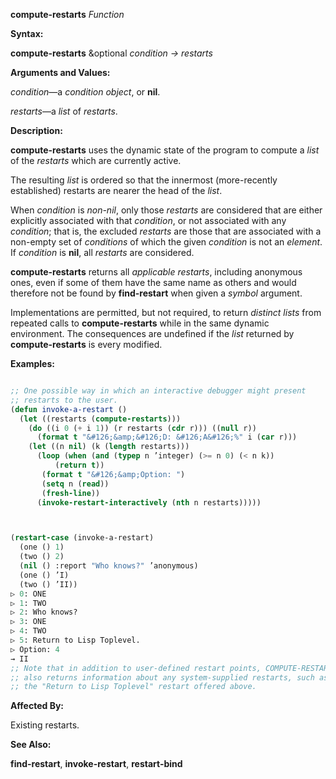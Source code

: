 **compute-restarts** *Function* 



**Syntax:** 



**compute-restarts** &amp;optional *condition → restarts* 



**Arguments and Values:** 



*condition*—a *condition object*, or **nil**. 



*restarts*—a *list* of *restarts*. 



**Description:** 



**compute-restarts** uses the dynamic state of the program to compute a *list* of the *restarts* which are currently active. 



The resulting *list* is ordered so that the innermost (more-recently established) restarts are nearer the head of the *list*. 



When *condition* is *non-nil*, only those *restarts* are considered that are either explicitly associated with that *condition*, or not associated with any *condition*; that is, the excluded *restarts* are those that are associated with a non-empty set of *conditions* of which the given *condition* is not an *element*. If *condition* is **nil**, all *restarts* are considered. 



**compute-restarts** returns all *applicable restarts*, including anonymous ones, even if some of them have the same name as others and would therefore not be found by **find-restart** when given a *symbol* argument. 



Implementations are permitted, but not required, to return *distinct lists* from repeated calls to **compute-restarts** while in the same dynamic environment. The consequences are undefined if the *list* returned by **compute-restarts** is every modified. 



**Examples:**
```lisp

;; One possible way in which an interactive debugger might present 
;; restarts to the user. 
(defun invoke-a-restart () 
  (let ((restarts (compute-restarts))) 
    (do ((i 0 (+ i 1)) (r restarts (cdr r))) ((null r)) 
      (format t "&#126;&amp;&#126;D: &#126;A&#126;%" i (car r))) 
    (let ((n nil) (k (length restarts))) 
      (loop (when (and (typep n ’integer) (>= n 0) (< n k)) 
	      (return t)) 
       (format t "&#126;&amp;Option: ") 
       (setq n (read)) 
       (fresh-line)) 
      (invoke-restart-interactively (nth n restarts))))) 



(restart-case (invoke-a-restart) 
  (one () 1) 
  (two () 2) 
  (nil () :report "Who knows?" ’anonymous) 
  (one () ’I) 
  (two () ’II)) 
▷ 0: ONE 
▷ 1: TWO 
▷ 2: Who knows? 
▷ 3: ONE 
▷ 4: TWO 
▷ 5: Return to Lisp Toplevel. 
▷ Option: 4 
→ II 
;; Note that in addition to user-defined restart points, COMPUTE-RESTARTS 
;; also returns information about any system-supplied restarts, such as 
;; the "Return to Lisp Toplevel" restart offered above. 

```
**Affected By:** 



Existing restarts. 



**See Also:** 



**find-restart**, **invoke-restart**, **restart-bind** 



